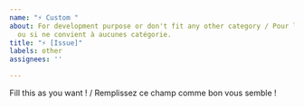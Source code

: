 ```yaml
---
name: "⚡️ Custom "
about: For development purpose or don't fit any other category / Pour le développement
  ou si ne convient à aucunes catégorie.
title: "⚡️ [Issue]"
labels: other
assignees: ''

---
```


Fill this as you want ! / Remplissez ce champ comme bon vous semble !
